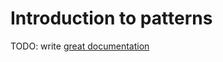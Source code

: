 # Introduction to patterns

TODO: write [great documentation](http://jacobian.org/writing/what-to-write/)
